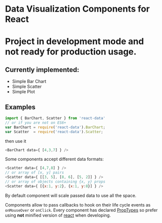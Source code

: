 Data Visualization Components for React
==
# Project in development mode and not ready for production usage.

Currently implemented:
--
- Simple Bar Chart
- Simple Scatter
- Simple Plot

## Examples
```js
import { BarChart, Scatter } from 'react-data'
// or if you are not on ES6+
var BarChart = require('react-data').BarChart;
var Scatter  = require('react-data').Scatter;
```
then use it
```js
<BarChart data={ [4,3,7] } />
```
Some components accept different data formats:
```js
<Scatter data={ [4,7,8] } />
// or array of [x, y] pairs
<Scatter data={ [[3, 5], [8, 6], [5, 2]] } />
// or array of objects containing {x, y} props
<Scatter data={ [{x:1, y:2}, {x:1, y:8}] } />
```
By default component will scale passed data to use all the space.

Components allow to pass callbacks to hook on their life cycle events as ```onMouseOver``` or ```onClick```.
Every component has declared [PropTypes](https://facebook.github.io/react/docs/reusable-components.html#prop-validation) so prefer using **not** minified version of [react](https://github.com/facebook/react) when developing.
